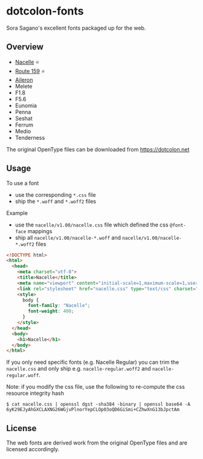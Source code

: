 # dotcolon-fonts

Sora Sagano's excellent fonts packaged up for the web.


## Overview

- [Nacelle](./nacelle/README.md) ⭐
- [Route 159](./route159/README.md) ⭐
- [Aileron](./aileron/README.md)
- Melete
- F1.8
- F5.6
- Eunomia
- Penna
- Seshat
- Ferrum
- Medio
- Tenderness

The original OpenType files can be downloaded from https://dotcolon.net


## Usage

To use a font
- use the corresponding `*.css` file
- ship the `*.woff` and `*.woff2` files

Example
- use the `nacelle/v1.00/nacelle.css` file which defined the css `@font-face` mappings
- ship all `nacelle/v1.00/nacelle-*.woff` and `nacelle/v1.00/nacelle-*.woff2` files

```html
<!DOCTYPE html>
<html>
  <head>
    <meta charset="utf-8">
    <title>Nacelle</title>
    <meta name="viewport" content="initial-scale=1,maximum-scale=1,user-scalable=no">
    <link rel="stylesheet" href="nacelle.css" type="text/css" charset="utf-8" integrity="sha384-6yK29EJyAhGXCLAXNG26WGjvPlnorYepCLOp03oQD6GiSmi+CZhwXnG13bJpctAm" crossorigin="anonymous" />
    <style>
      body {
        font-family: "Nacelle";
        font-weight: 400;
      }
    </style>
  </head>
  <body>
    <h1>Nacelle</h1>
  </body>
</html>
```

If you only need specific fonts (e.g. Nacelle Regular) you can trim the `nacelle.css` and only ship e.g. `nacelle-regular.woff2` and `nacelle-regular.woff`.

Note: if you modify the css file, use the following to re-compute the css resource integrity hash

    $ cat nacelle.css | openssl dgst -sha384 -binary | openssl base64 -A
    6yK29EJyAhGXCLAXNG26WGjvPlnorYepCLOp03oQD6GiSmi+CZhwXnG13bJpctAm


## License

The web fonts are derived work from the original OpenType files and are licensed accordingly.
